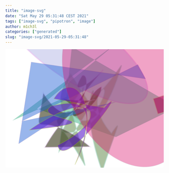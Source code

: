 ```yaml
---
title: "image-svg"
date: "Sat May 29 05:31:48 CEST 2021"
tags: ["image-svg", "pipotron", "image"]
author: m1ch3l
categories: ["generated"]
slug: "image-svg/2021-05-29-05:31:48"
---
```


![](image.svg)
